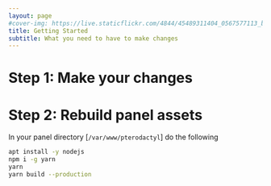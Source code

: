 ```yaml
---
layout: page
#cover-img: https://live.staticflickr.com/4844/45489311404_0567577113_b.jpg
title: Getting Started
subtitle: What you need to have to make changes
---
```

# Step 1: Make your changes
# Step 2: Rebuild panel assets 
In your panel directory [`/var/www/pterodactyl`] do the following
```bash
apt install -y nodejs
npm i -g yarn
yarn
yarn build --production
```
